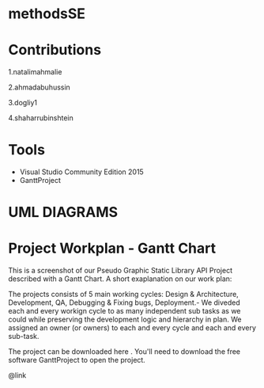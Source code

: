 # methodsSE
# Contributions

1.natalimahmalie

2.ahmadabuhussin

3.dogliy1

4.shaharrubinshtein
# Tools
* Visual Studio Community Edition 2015
* GanttProject

# UML DIAGRAMS

# Project Workplan - Gantt Chart
This is a screenshot of our Pseudo Graphic Static Library API Project described with a Gantt Chart.
A short exaplanation on our work plan:

The projects consists of 5 main working cycles: Design & Architecture, Development, QA, Debugging & Fixing bugs, Deployment.- We diveded each and every workign cycle to as many independent sub tasks as we could while preserving the development logic and hierarchy in plan.
We assigned an owner (or owners) to each and every cycle and each and every sub-task.

The project can be downloaded here . You'll need to download the free software GanttProject to open the project.

@link 
